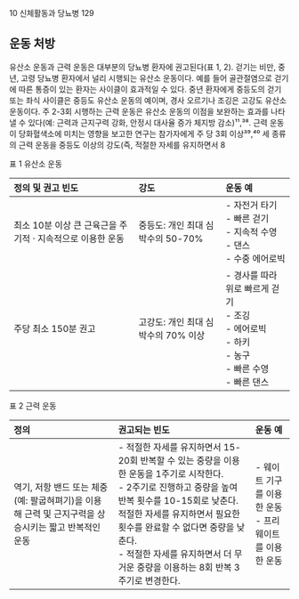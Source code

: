 10 신체활동과 당뇨병
<PAGE>129

## 운동 처방
유산소 운동과 근력 운동은 대부분의 당뇨병 환자에 권고된다(표 1, 2). 걷기는 비만, 중년, 고령 당뇨병 환자에서 널리 시행되는 유산소 운동이다. 예를 들어 골관절염으로 걷기에 따른 통증이 있는 환자는 사이클이 효과적일 수 있다. 중년 환자에게 중등도의 걷기 또는 좌식 사이클은 중등도 유산소 운동의 예이며, 경사 오르기나 조깅은 고강도 유산소 운동이다. 주 2-3회 시행하는 근력 운동은 유산소 운동의 이점을 보완하는 효과를 나타낼 수 있다(예: 근력과 근지구력 강화, 안정시 대사율 증가 체지방 감소)¹¹,³⁸. 근력 운동이 당화혈색소에 미치는 영향을 보고한 연구는 참가자에게 주 당 3회 이상³⁹,⁴⁰ 세 종류의 근력 운동을 중등도 이상의 강도(즉, 적절한 자세를 유지하면서 8

표 1 유산소 운동

| 정의 및 권고 빈도 | 강도 | 운동 예 |
| :---------------- | :--- | :------ |
| 최소 10분 이상 큰 근육근을 주기적 · 지속적으로 이용한 운동 | 중등도: 개인 최대 심박수의 50-70% | - 자전거 타기<br>- 빠른 걷기<br>- 지속적 수영<br>- 댄스<br>- 수중 에어로빅 |
| 주당 최소 150분 권고 | 고강도: 개인 최대 심박수의 70% 이상 | - 경사를 따라 위로 빠르게 걷기<br>- 조깅<br>- 에어로빅<br>- 하키<br>- 농구<br>- 빠른 수영<br>- 빠른 댄스 |

표 2 근력 운동

| 정의 | 권고되는 빈도 | 운동 예 |
| :--- | :------------ | :------ |
| 역기, 저항 밴드 또는 체중(예: 팔굽혀펴기)을 이용해 근력 및 근지구력을 상승시키는 짧고 반복적인 운동 | - 적절한 자세를 유지하면서 15-20회 반복할 수 있는 중량을 이용한 운동을 1주기로 시작한다.<br>- 2주기로 진행하고 중량을 높여 반복 횟수를 10-15회로 낮춘다. 적절한 자세를 유지하면서 필요한 횟수를 완료할 수 없다면 중량을 낮춘다.<br>- 적절한 자세를 유지하면서 더 무거운 중량을 이용하는 8회 반복 3주기로 변경한다. | - 웨이트 기구를 이용한 운동<br>- 프리 웨이트를 이용한 운동 |